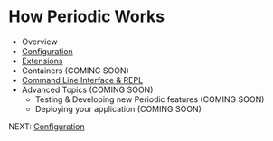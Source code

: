 # How Periodic Works

* Overview
* [ Configuration ](https://github.com/typesettin/periodicjs/blob/master/doc/configuration/01-overview.md) 
* [ Extensions ](https://github.com/typesettin/periodicjs/blob/master/doc/extensions/01-overview.md) 
* ~~Containers (COMING SOON)~~
* [ Command Line Interface & REPL ](https://github.com/typesettin/periodicjs/blob/master/doc/overview/command-line-interface.md) 
* Advanced Topics  (COMING SOON)
  * Testing & Developing new Periodic features  (COMING SOON)
  * Deploying your application (COMING SOON)

NEXT: [ Configuration ](https://github.com/typesettin/periodicjs/blob/master/doc/configuration/01-overview.md) 

